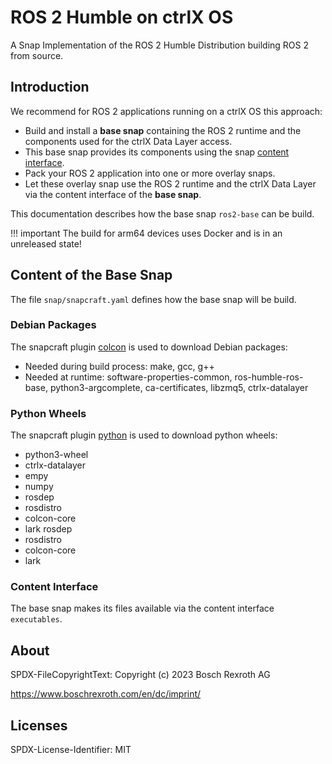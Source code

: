 # ROS 2 Humble on ctrlX OS
A Snap Implementation of the ROS 2 Humble Distribution building ROS 2 from source.

## Introduction

We recommend for ROS 2 applications running on a ctrlX OS this approach:

* Build and install a __base snap__ containing the ROS 2 runtime and the components used for the ctrlX Data Layer access.
* This base snap provides its components using the snap [content interface](https://snapcraft.io/docs/content-interface).
* Pack your ROS 2 application into one or more overlay snaps.
* Let these overlay snap use the ROS 2 runtime and the ctrlX Data Layer via the content interface of the __base snap__.

This documentation describes how the base snap `ros2-base` can be build.

!!! important
    The build for arm64 devices uses Docker and is in an unreleased state!

## Content of the Base Snap

The file `snap/snapcraft.yaml` defines how the base snap will be build.

### Debian Packages

The snapcraft plugin [colcon](https://snapcraft.io/docs/colcon-plugin) is used to download Debian packages:

* Needed during build process: make, gcc, g++
* Needed at runtime: software-properties-common, ros-humble-ros-base, python3-argcomplete, ca-certificates, libzmq5, ctrlx-datalayer

### Python Wheels

The snapcraft plugin [python](https://snapcraft.io/docs/python-plugin) is used to download python wheels:

* python3-wheel
* ctrlx-datalayer
* empy
* numpy
* rosdep 
* rosdistro
* colcon-core
* lark rosdep 
* rosdistro
* colcon-core
* lark

### Content Interface

The base snap makes its files available via the content interface `executables`.

## About

SPDX-FileCopyrightText: Copyright (c) 2023 Bosch Rexroth AG

<https://www.boschrexroth.com/en/dc/imprint/>

## Licenses

SPDX-License-Identifier: MIT
